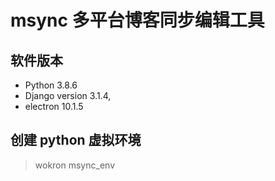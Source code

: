 # msync 多平台博客同步编辑工具

## 软件版本
- Python 3.8.6
- Django version 3.1.4,
- electron 10.1.5


## 创建 python 虚拟环境
> wokron msync_env

